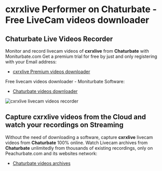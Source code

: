 # cxrxlive Performer on Chaturbate - Free LiveCam videos downloader

## Chaturbate Live Videos Recorder

Monitor and record livecam videos of **cxrxlive** from **Chaturbate** with Moniturbate.com
Get a premium trial for free by just and only registering with your Email address:
* [cxrxlive Premium videos downloader](https://moniturbate.com/request-demo-licence-key.html)

Free livecam videos downloader - Moniturbate Software:
* [Chaturbate videos downloader](https://moniturbate.com/moniturbate-download-software.html)

![cxrxlive livecam videos recorder](https://peachurnet.com/templates/moniturbate-software.png)


## Capture cxrxlive videos from the Cloud and watch your recordings on Streaming

Without the need of downloading a software, capture **cxrxlive** livecam videos from **Chaturbate** 100% online.
Watch Livecam archives from **Chaturbate** unlimitedly from thousands of existing recordings, only on Peachurbate.com and its websites network:
* [Chaturbate videos archives](https://peachurnet.com/)